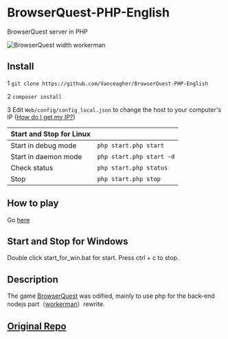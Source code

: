 # BrowserQuest-PHP-English
BrowserQuest server in PHP

![BrowserQuest width workerman](https://github.com/walkor/BrowserQuest-PHP/blob/master/Web/img/screenshot.jpg?raw=true)

## Install
1 `git clone https://github.com/Vanceagher/BrowserQuest-PHP-English`

2 `composer install `

3 Edit `Web/config/config_local.json` to change the host to your computer's IP ([How do I get my IP?](https://www.businessinsider.com/how-to-find-ip-address-on-windows))

| Start and Stop for Linux |                      |                   
|----------------------|--------------------------|
| Start in debug mode  | `php start.php start`    |
| Start in daemon mode | `php start.php start -d` |
| Check status         | `php start.php status`   |
| Stop                 | `php start.php stop`     |

## How to play
Go [here](http://localhost:8787/)

## Start and Stop for Windows
Double click start_for_win.bat for start.
Press ctrl + c to stop.

## Description
The game [BrowserQuest](https://github.com/mozilla/BrowserQuest) was odified, mainly to use php for the back-end nodejs part（[workerman](https://github.com/walkor/workerman)）rewrite.

## [Original Repo](https://github.com/mozilla/BrowserQuest)
